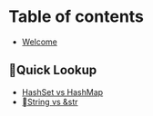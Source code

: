 # Table of contents

* [Welcome](README.md)

## Quick Lookup

* [HashSet vs HashMap](quick-lookup/hashset-vs-hashmap.md)
* [String vs \&str](quick-lookup/string-vs-and-str.md)
